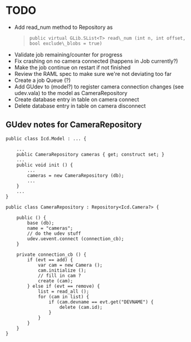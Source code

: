 # TODO

* Add read\_num method to Repository as
  > `public virtual GLib.SList<T> read\_num (int n, int offset, bool exclude\_blobs = true)`
* Validate job remaining/counter for progress
* Fix crashing on no camera connected (happens in Job currently?)
* Make the job continue on restart if not finished
* Review the RAML spec to make sure we're not deviating too far
* Create a job Queue (?)
* Add GUdev to (model?) to register camera connection changes (see udev.vala)
  to the model as CameraRepository
* Create database entry in table on camera connect
* Delete database entry in table on camera disconnect

## GUdev notes for CameraRepository

```
public class Icd.Model : ... {

    ...
    public CameraRepository cameras { get; construct set; }
    ...
    public void init () {
        ...
        cameras = new CameraRepository (db);
        ...
    }
    ...
}

public class CameraRepository : Repository<Icd.Camera?> {

    public () {
        base (db);
        name = "cameras";
        // do the udev stuff
        udev.uevent.connect (connection_cb);
    }

    private connection_cb () {
        if (evt == add) {
            var cam = new Camera ();
            cam.initialize ();
            // fill in cam ?
            create (cam);
        } else if (evt == remove) {
            list = read_all ();
            for (cam in list) {
                if (cam.devname == evt.get("DEVNAME") {
                    delete (cam.id);
                }
            }
        }
    }
}
```
